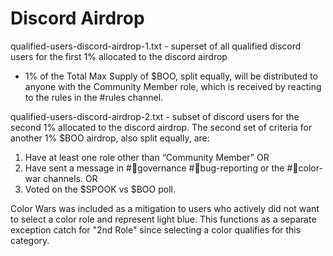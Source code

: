 # Discord Airdrop

qualified-users-discord-airdrop-1.txt - superset of all qualified discord users for the first 1% allocated to the discord airdrop
- 1% of the Total Max Supply of $BOO, split equally, will be distributed to anyone with the Community Member role, which is received by reacting to the rules in the #rules channel.

qualified-users-discord-airdrop-2.txt - subset of discord users for the second 1% allocated to the discord airdrop.
  The second set of criteria for another 1% $BOO airdrop, also split equally, are:
  1)  Have at least one role other than “Community Member”
  OR
  2)  Have sent a message in #📝governance  #🦟bug-reporting or the #🎨color-war channels.
  OR
  3) Voted on the $SPOOK vs $BOO poll.

  Color Wars was included as a mitigation to users who actively did not want to select a color role and represent light blue. This functions as a separate exception catch for "2nd Role" since selecting a color qualifies for this category.
